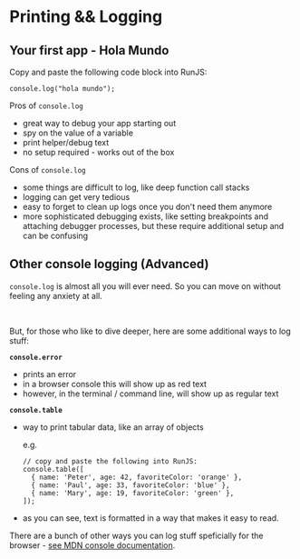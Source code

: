 # Printing && Logging

## Your first app - Hola Mundo

Copy and paste the following code block into RunJS:

```
console.log("hola mundo");
```

Pros of `console.log`

- great way to debug your app starting out
- spy on the value of a variable
- print helper/debug text
- no setup required - works out of the box

Cons of `console.log`

- some things are difficult to log, like deep function call stacks
- logging can get very tedious
- easy to forget to clean up logs once you don't need them anymore
- more sophisticated debugging exists, like setting breakpoints and attaching debugger processes, but these require 
  additional setup and can be confusing

## Other console logging (Advanced)

`console.log` is almost all you will ever need. So you can move on without feeling any anxiety at all.

&nbsp;

But, for those who like to dive deeper, here are some additional ways to log stuff:

**`console.error`**

- prints an error
- in a browser console this will show up as red text
- however, in the terminal / command line, will show up as regular text

**`console.table`**

- way to print tabular data, like an array of objects

  e.g.

  ```
  // copy and paste the following into RunJS:
  console.table([
    { name: 'Peter', age: 42, favoriteColor: 'orange' },
    { name: 'Paul', age: 33, favoriteColor: 'blue' },
    { name: 'Mary', age: 19, favoriteColor: 'green' },
  ]);
  ```

- as you can see, text is formatted in a way that makes it easy to read.

There are a bunch of other ways you can log stuff speficially for the browser - [see MDN console documentation](https://developer.mozilla.org/en-US/docs/Web/API/Console).
